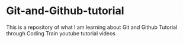 # Git-and-Github-tutorial
This is a repository of what I am learning about Git and Github Tutorial through Coding Train youtube tutorial videos
